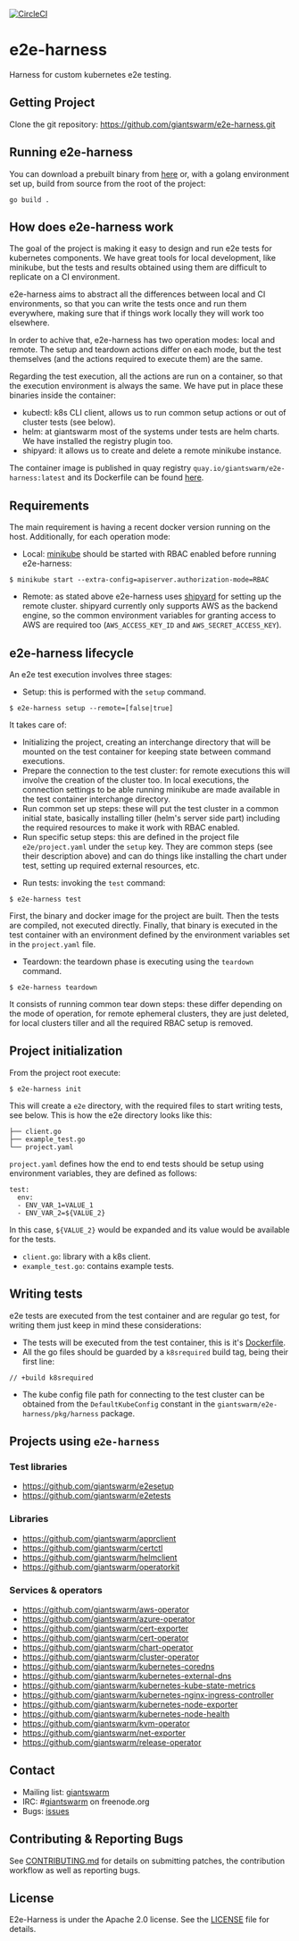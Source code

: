 [![CircleCI](https://circleci.com/gh/giantswarm/e2e-harness.svg?style=shield)](https://circleci.com/gh/giantswarm/e2e-harness)

# e2e-harness

Harness for custom kubernetes e2e testing.

## Getting Project

Clone the git repository: https://github.com/giantswarm/e2e-harness.git

## Running e2e-harness

You can download a prebuilt binary from [here](https://github.com/giantswarm/e2e-harness/releases/) or,
with a golang environment set up, build from source from the root of the project:
```
go build .
```

## How does e2e-harness work

The goal of the project is making it easy to design and run e2e tests for kubernetes
components. We have great tools for local development, like minikube, but the tests
and results obtained using them are difficult to replicate on a CI environment.

e2e-harness aims to abstract all the differences between local and CI environments,
so that you can write the tests once and run them everywhere, making sure that if
things work locally they will work too elsewhere.

In order to achive that, e2e-harness has two operation modes: local and remote.
The setup and teardown actions differ on each mode, but the test themselves (and
the actions required to execute them) are the same.

Regarding the test execution, all the actions are run on a container, so that the
execution environment is always the same. We have put in place these binaries inside
the container:

* kubectl: k8s CLI client, allows us to run common setup actions or out of cluster
tests (see below).
* helm: at giantswarm most of the systems under tests are helm charts. We have
installed the registry plugin too.
* shipyard: it allows us to create and delete a remote minikube instance.

The container image is published in quay registry `quay.io/giantswarm/e2e-harness:latest`
and its Dockerfile can be found [here](https://github.com/giantswarm/e2e-harness/blob/master/Dockerfile).

## Requirements

The main requirement is having a recent docker version running on the host. Additionally,
for each operation mode:

* Local: [minikube](https://github.com/kubernetes/minikube) should be started with
RBAC enabled before running e2e-harness:

```
$ minikube start --extra-config=apiserver.authorization-mode=RBAC
```

* Remote: as stated above e2e-harness uses [shipyard](https://github.com/giantswarm/shipyard)
for setting up the remote cluster. shipyard currently only supports AWS as the
backend engine, so the common environment variables for granting access to AWS
are required too (`AWS_ACCESS_KEY_ID` and `AWS_SECRET_ACCESS_KEY`).

## e2e-harness lifecycle

An e2e test execution involves three stages:

* Setup: this is performed with the `setup` command.

```
$ e2e-harness setup --remote=[false|true]
```

It takes care of:
  - Initializing the project, creating an interchange directory that will
  be mounted on the test container for keeping state between command
  executions.
  - Prepare the connection to the test cluster: for remote executions this
  will involve the creation of the cluster too. In local executions, the
  connection settings to be able running minikube are made available in
  the test container interchange directory.
  - Run common set up steps: these will put the test cluster in a common
  initial state, basically installing tiller (helm's server side part) including
  the required resources to make it work with RBAC enabled.
  - Run specific setup steps: this are defined in the project file
  `e2e/project.yaml` under the `setup` key. They are common steps (see their
  description above) and can do things like installing the chart under test,
  setting up required external resources, etc.

* Run tests: invoking the `test` command:

```
$ e2e-harness test
```

First, the binary and docker image for the project are built. Then the tests
are compiled, not executed directly. Finally, that binary is executed in the
test container with an environment defined by the environment variables set
in the `project.yaml` file.

* Teardown: the teardown phase is executing using the `teardown` command.

```
$ e2e-harness teardown
```

It consists of running common tear down steps: these differ depending on the mode
of operation, for remote ephemeral clusters, they are just deleted, for local
clusters tiller and all the required RBAC setup is removed.

## Project initialization

From the project root execute:

```
$ e2e-harness init
```

This will create a `e2e` directory, with the required files to start writing tests,
see below. This is how the e2e directory looks like this:

```
├── client.go
├── example_test.go
└── project.yaml
```

`project.yaml` defines how the end to end tests should be setup using environment variables, they
are defined as follows:

```
test:
  env:
  - ENV_VAR_1=VALUE_1
  - ENV_VAR_2=${VALUE_2}
```
In this case, `${VALUE_2}` would be expanded and its value would be available for the tests.

* `client.go`: library with a k8s client.
* `example_test.go`: contains example tests.

## Writing tests

e2e tests are executed from the test container and are regular go test, for writing them
just keep in mind these considerations:

* The tests will be executed from the test container, this is it's [Dockerfile](https://github.com/giantswarm/e2e-harness/blob/master/Dockerfile).
* All the go files should be guarded by a `k8srequired` build tag, being their first line:
```
// +build k8srequired
```
* The kube config file path for connecting to the test cluster can be obtained from
the `DefaultKubeConfig` constant in the `giantswarm/e2e-harness/pkg/harness` package.

## Projects using `e2e-harness`

### Test libraries

- https://github.com/giantswarm/e2esetup
- https://github.com/giantswarm/e2etests

### Libraries

- https://github.com/giantswarm/apprclient
- https://github.com/giantswarm/certctl
- https://github.com/giantswarm/helmclient
- https://github.com/giantswarm/operatorkit

### Services & operators

- https://github.com/giantswarm/aws-operator
- https://github.com/giantswarm/azure-operator
- https://github.com/giantswarm/cert-exporter
- https://github.com/giantswarm/cert-operator
- https://github.com/giantswarm/chart-operator
- https://github.com/giantswarm/cluster-operator
- https://github.com/giantswarm/kubernetes-coredns
- https://github.com/giantswarm/kubernetes-external-dns
- https://github.com/giantswarm/kubernetes-kube-state-metrics
- https://github.com/giantswarm/kubernetes-nginx-ingress-controller
- https://github.com/giantswarm/kubernetes-node-exporter
- https://github.com/giantswarm/kubernetes-node-health
- https://github.com/giantswarm/kvm-operator
- https://github.com/giantswarm/net-exporter
- https://github.com/giantswarm/release-operator

## Contact

- Mailing list: [giantswarm](https://groups.google.com/forum/!forum/giantswarm)
- IRC: #[giantswarm](irc://irc.freenode.org:6667/#giantswarm) on freenode.org
- Bugs: [issues](https://github.com/giantswarm/e2e-harness/issues)

## Contributing & Reporting Bugs

See [CONTRIBUTING.md](/giantswarm/e2e-harness/blob/master/CONTRIBUTING.md) for details on submitting patches, the contribution workflow as well as reporting bugs.

## License

E2e-Harness is under the Apache 2.0 license. See the [LICENSE](/giantswarm/e2e-harness/blob/master/LICENSE) file for details.

